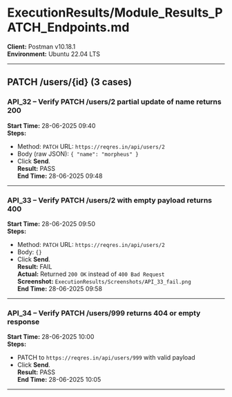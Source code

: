 # ExecutionResults/Module_Results_PATCH_Endpoints.md

**Client:** Postman v10.18.1  
**Environment:** Ubuntu 22.04 LTS  

---

## PATCH /users/{id} (3 cases)

### API_32 – Verify PATCH /users/2 partial update of name returns 200  
**Start Time:** 28-06-2025 09:40  
**Steps:**  
- Method: `PATCH` URL: `https://reqres.in/api/users/2`  
- Body (raw JSON): `{ "name": "morpheus" }`  
- Click **Send**.  
**Result:** PASS  
**End Time:** 28-06-2025 09:48  

---

### API_33 – Verify PATCH /users/2 with empty payload returns 400  
**Start Time:** 28-06-2025 09:50  
**Steps:**  
- Method: `PATCH` URL: `https://reqres.in/api/users/2`  
- Body: `{}`  
- Click **Send**.  
**Result:** FAIL  
**Actual:** Returned `200 OK` instead of `400 Bad Request`  
**Screenshot:** `ExecutionResults/Screenshots/API_33_fail.png`  
**End Time:** 28-06-2025 09:58  

---

### API_34 – Verify PATCH /users/999 returns 404 or empty response  
**Start Time:** 28-06-2025 10:00  
**Steps:**  
- PATCH to `https://reqres.in/api/users/999` with valid payload  
- Click **Send**.  
**Result:** PASS  
**End Time:** 28-06-2025 10:05  

---
